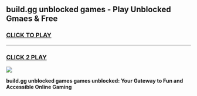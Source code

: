 
## build.gg unblocked games - Play Unblocked Gmaes & Free
<h3>
<a href="https://news.freeplayer.one?title=build.gg_unblocked_games&ref=16F">CLICK TO PLAY</a></h3>
<hr>

<h3>
<a href="https://news.freeplayer.one?title=build.gg_unblocked_games&ref=16F">CLICK 2 PLAY</a>
  
</h3>

<a href="https://news.freeplayer.one?title=build.gg_unblocked_games&ref=16F/"><img src="https://clearcache.store/games.png"></a>


**build.gg unblocked games games unblocked: Your Gateway to Fun and Accessible Online Gaming**
